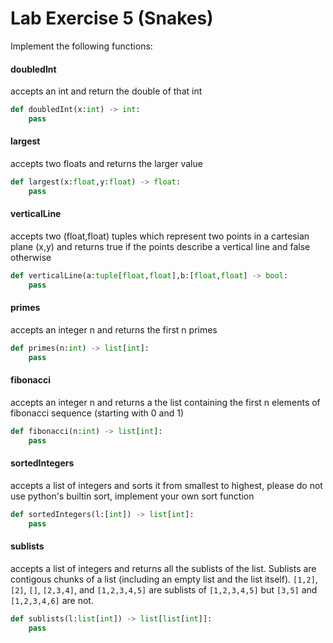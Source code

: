 # Lab Exercise 5 (Snakes)

Implement the following functions:

#### doubledInt
accepts an int and return the double of that int

```python
def doubledInt(x:int) -> int:
    pass
```

#### largest
accepts two floats and returns the larger value

```python
def largest(x:float,y:float) -> float:
    pass
```

#### verticalLine
accepts two (float,float) tuples which represent two points in a cartesian plane (x,y) and returns true if the points describe a vertical line and false otherwise

```python
def verticalLine(a:tuple[float,float],b:[float,float] -> bool:
    pass
```

#### primes
accepts an integer n and returns the first n primes

```python
def primes(n:int) -> list[int]:
    pass
```

#### fibonacci
accepts an integer n and returns a the list containing the first n elements of fibonacci sequence (starting with 0 and 1)
```python
def fibonacci(n:int) -> list[int]:
    pass
```

#### sortedIntegers
accepts a list of integers and sorts it from smallest to highest, please do not use python's builtin sort, implement your own sort function
```python
def sortedIntegers(l:[int]) -> list[int]:
    pass
```

#### sublists
accepts a list of integers and returns all the sublists of the list. Sublists are contigous chunks of a list (including an empty list and the list itself). `[1,2]`, `[2]`, `[]`, `[2,3,4]`, and `[1,2,3,4,5]` are sublists of `[1,2,3,4,5]` but `[3,5]` and `[1,2,3,4,6]` are not.

```python
def sublists(l:list[int]) -> list[list[int]]:
    pass
```